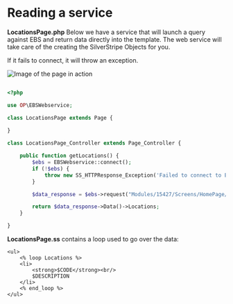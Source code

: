 # Reading a service

**LocationsPage.php** Below we have a service that will launch a query against
EBS and return data directly into the template. The web service will take care of
the creating the SilverStripe Objects for you.

If it fails to connect, it will throw an exception.

![Image of the page in action](../images/example1.png)

```php

<?php

use OP\EBSWebservice;

class LocationsPage extends Page {
	
}

class LocationsPage_Controller extends Page_Controller {

	public function getLocations() {
		$ebs = EBSWebservice::connect();
		if (!$ebs) {
			throw new SS_HTTPResponse_Exception('Failed to connect to EBS');
		}

		$data_response = $ebs->request("Modules/15427/Screens/HomePage/Data/Locations");

		return $data_response->Data()->Locations;
	}

}
```

**LocationsPage.ss** contains a loop used to go over the data:

```
<ul>
	<% loop Locations %>
	<li>
		<strong>$CODE</strong><br/>
		$DESCRIPTION
	</li>
	<% end_loop %>
</ul>
```
